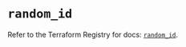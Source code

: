 # `random_id`

Refer to the Terraform Registry for docs: [`random_id`](https://registry.terraform.io/providers/hashicorp/random/3.6.2/docs/resources/id).

